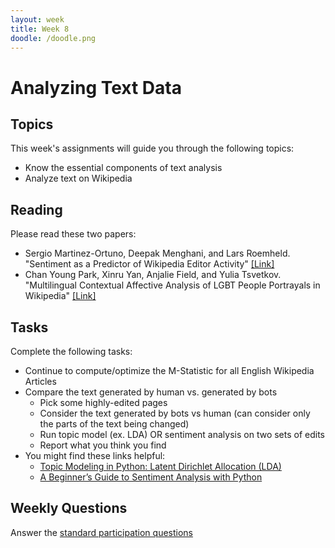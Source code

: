```yaml
---
layout: week
title: Week 8
doodle: /doodle.png
---
```


# Analyzing Text Data

## Topics

This week's assignments will guide you through the following topics:
* Know the essential components of text analysis
* Analyze text on Wikipedia

## Reading

Please read these two papers:
* Sergio Martinez-Ortuno, Deepak Menghani, and Lars Roemheld. 
  "Sentiment as a Predictor of Wikipedia Editor Activity"
  [[Link]](http://cs229.stanford.edu/proj2014/Sergio%20Martinez-Ortuno,%20Deepak%20Menghani,%20Lars%20Roemheld,%20Sentiment%20as%20a%20Predictor%20of%20Wikipedia%20Editor%20Activity.pdf)
* Chan Young Park, Xinru Yan, Anjalie Field, and Yulia Tsvetkov. 
  "Multilingual Contextual Affective Analysis of LGBT People Portrayals in Wikipedia"
  [[Link]](https://arxiv.org/abs/2006.08899)
  
## Tasks

Complete the following tasks:
* Continue to compute/optimize the M-Statistic for all English Wikipedia Articles
* Compare the text generated by human vs. generated by bots
   * Pick some highly-edited pages
   * Consider the text generated by bots vs human (can consider only the parts of the text being changed)
   * Run topic model (ex. LDA) OR sentiment analysis on two sets of edits
   * Report what you think you find
* You might find these links helpful:
   * [Topic Modeling in Python: Latent Dirichlet Allocation (LDA)](https://towardsdatascience.com/end-to-end-topic-modeling-in-python-latent-dirichlet-allocation-lda-35ce4ed6b3e0)
   * [A Beginner’s Guide to Sentiment Analysis with Python](https://towardsdatascience.com/a-beginners-guide-to-sentiment-analysis-in-python-95e354ea84f6)
  
## Weekly Questions

Answer the [standard participation
questions](https://dsc-capstone.github.io/assignments/quarter-1-participation/)
